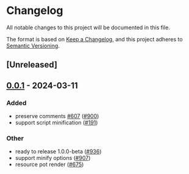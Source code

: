 # Changelog
All notable changes to this project will be documented in this file.

The format is based on [Keep a Changelog](https://keepachangelog.com/en/1.0.0/),
and this project adheres to [Semantic Versioning](https://semver.org/spec/v2.0.0.html).

## [Unreleased]

## [0.0.1](https://github.com/ErKeLost/farm/releases/tag/farmfe_plugin_minify-v0.0.1) - 2024-03-11

### Added
- preserve comments [#607](https://github.com/ErKeLost/farm/pull/607) ([#900](https://github.com/ErKeLost/farm/pull/900))
- support script minification ([#191](https://github.com/ErKeLost/farm/pull/191))

### Other
- ready to release 1.0.0-beta ([#936](https://github.com/ErKeLost/farm/pull/936))
- support minify options ([#907](https://github.com/ErKeLost/farm/pull/907))
- resource pot render ([#675](https://github.com/ErKeLost/farm/pull/675))
